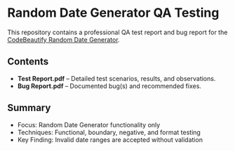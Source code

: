 # Random Date Generator QA Testing

This repository contains a professional QA test report and bug report for the 
[CodeBeautify Random Date Generator](https://codebeautify.org/generate-random-date).

## Contents
- **Test Report.pdf** – Detailed test scenarios, results, and observations.
- **Bug Report.pdf** – Documented bug(s) and recommended fixes.

## Summary
- Focus: Random Date Generator functionality only
- Techniques: Functional, boundary, negative, and format testing
- Key Finding: Invalid date ranges are accepted without validation
